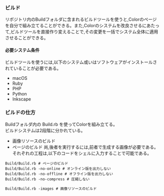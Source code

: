 ### ビルド

リポジトリ内のBuildフォルダに含まれるビルドツールを使うと,Colorのページを自分で組み立てることができる。また,Colorのシステムを改良させるにあたって,ビルドツールを直接作り変えることで,その変更を一括でシステム全体に適用させることができる。

#### 必要システム条件
ビルドツールを使うには,以下のシステム或いはソフトウェアがインストールされていることが必要である。

* macOS
* Ruby
* PHP
* Python
* Inkscape

### ビルドの仕方
Buildフォルダ内の Build.rb を使ってColorを組み立てる。  
ビルドシステムは2段階に分かれている。
* 画像リソースのビルド
* ページのビルド
尚,後者を実行するには,前者で生成する画像が必要である。  
それぞれの工程は,以下のコードをシェルに入力することで可能である。
```Shell
Build/Build.rb # ページのビルド
Build/Build.rb -no-online # オンライン版を出力しない
Build/Build.rb -no-offline # オフライン版を出力しない
Build/Build.rb -no-compress # 圧縮しない

Build/Build.rb -images # 画像リソースのビルド
```

